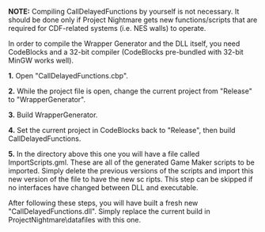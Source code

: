 **NOTE:** Compiling CallDelayedFunctions by yourself is not necessary. It should be done only if Project Nightmare gets new functions/scripts that are required for CDF-related systems (i.e. NES walls) to operate.

In order to compile the Wrapper Generator and the DLL itself, you need CodeBlocks and a 32-bit compiler (CodeBlocks pre-bundled with 32-bit MinGW works well).

**1.** Open "CallDelayedFunctions.cbp".

**2.** While the project file is open, change the current project from "Release" to "WrapperGenerator".

**3.** Build WrapperGenerator.

**4.** Set the current project in CodeBlocks back to "Release", then build CallDelayedFunctions.

**5.** In the directory above this one you will have a file called ImportScripts.gml. These are all of the generated Game Maker scripts to be imported. Simply delete the previous versions of the scripts and import this new version of the file to have the new sc ripts. This step can be skipped if no interfaces have changed between DLL and executable.

After following these steps, you will have built a fresh new "CallDelayedFunctions.dll". Simply replace the current build in ProjectNightmare\datafiles with this one.
